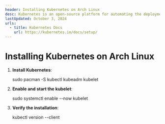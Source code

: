```yaml
---
header: Installing Kubernetes on Arch Linux
desc: Kubernetes is an open-source platform for automating the deployment, scaling, and management of containerized applications across clusters of machines.
lastUpdated: October 3, 2024
urls:
  - title: Kubernetes Docs
    url: https://kubernetes.io/docs/setup/
---
```


# Installing Kubernetes on Arch Linux

1. **Install Kubernetes**:
   
   sudo pacman -S kubectl kubeadm kubelet

2. **Enable and start the kubelet**:
   
   sudo systemctl enable --now kubelet

3. **Verify the installation**:
   
   kubectl version --client
